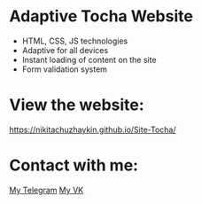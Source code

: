 # Adaptive Tocha Website

- HTML, CSS, JS technologies
- Adaptive for all devices
- Instant loading of content on the site
- Form validation system

#  View the website:
https://nikitachuzhaykin.github.io/Site-Tocha/

# Contact with me:
[My Telegram](https://t.me/nikitachuzhaykin)
[My VK](https://vk.com/nikitachuzhaykin)
